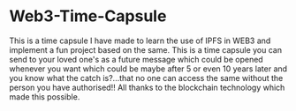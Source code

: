 # Web3-Time-Capsule
This is a time capsule I have made to learn the use of IPFS in WEB3 and implement a fun project based on the same.
This is a time capsule you can send to your loved one's as a future message which could be opened whenever you want which could be maybe after 5 or even 10 years later and you know what the catch is?...that no one can access the same without the person you have authorised!! All thanks to the blockchain technology which made this possible.
